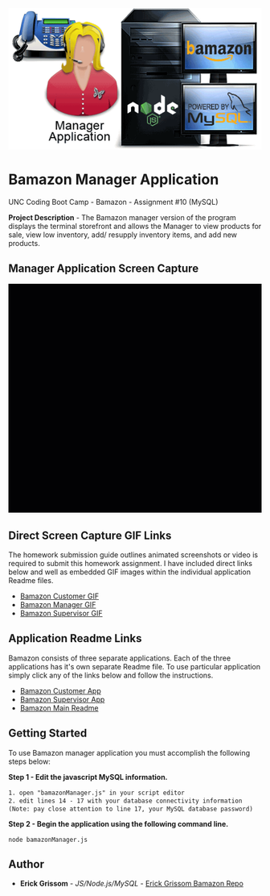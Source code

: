 <p align="center">
<img src="https://github.com/GrissomErick/Bamazon/blob/master/images/bamazonManager.png?raw=true" alt="Project logo"></img>
</p>


# Bamazon Manager Application
 UNC Coding Boot Camp - Bamazon - Assignment #10 (MySQL)
 <p></p>
 
**Project Description** - The Bamazon manager version of the program displays the terminal storefront and allows the Manager to view products for sale, view low inventory, add/ resupply inventory items, and add new products.

## Manager Application Screen Capture
<img src="https://github.com/GrissomErick/Bamazon/blob/master/images/BamazonManager.gif?raw=true" alt="Customer App GIF"></img>
</p>

## Direct Screen Capture GIF Links
The homework submission guide outlines animated screenshots or video is required to submit this homework assignment. I have included direct links below and well as embedded GIF images within the individual application Readme files.

* <a href="http://s3.amazonaws.com/ewg.uncbc/Bamazon/BamazonCustomer.gif" target="_blank">Bamazon Customer GIF</a>
* <a href="http://s3.amazonaws.com/ewg.uncbc/Bamazon/BamazonManager.gif" target="_blank">Bamazon Manager GIF</a>
* <a href="http://s3.amazonaws.com/ewg.uncbc/Bamazon/BamazonSupervisor.gif" target="_blank">Bamazon Supervisor GIF</a>

## Application Readme Links
Bamazon consists of three separate applications. Each of the three applications has it's own separate Readme file. To use particular  application simply click any of the links below and follow the instructions.

* [Bamazon Customer App](https://github.com/GrissomErick/Bamazon/blob/master/appdocs/Customer.md)
* [Bamazon Supervisor App](https://github.com/GrissomErick/Bamazon/blob/master/appdocs/Supervisor.md)
* [Bamazon Main Readme](https://github.com/GrissomErick/Bamazon)

## Getting Started
To use Bamazon manager application you must accomplish the following steps below:

**Step 1 - Edit the javascript MySQL information.**
```
1. open "bamazonManager.js" in your script editor
2. edit lines 14 - 17 with your database connectivity information
(Note: pay close attention to line 17, your MySQL database password)
```
**Step 2 - Begin the application using the following command line.**
```
node bamazonManager.js
```

## Author

* **Erick Grissom** - *JS/Node.js/MySQL* - [Erick Grissom Bamazon Repo](https://github.com/GrissomErick/Bamazon)


